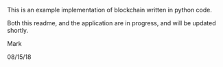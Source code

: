 This is an example implementation of blockchain written in python code.

Both this readme, and the application are in progress, and will be updated shortly.

Mark

08/15/18
